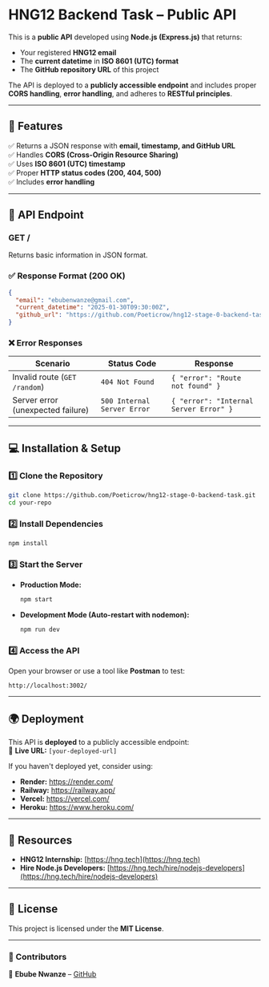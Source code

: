 # HNG12 Backend Task – Public API

This is a **public API** developed using **Node.js (Express.js)** that returns:

- Your registered **HNG12 email**
- The **current datetime** in **ISO 8601 (UTC) format**
- The **GitHub repository URL** of this project

The API is deployed to a **publicly accessible endpoint** and includes proper **CORS handling**, **error handling**, and adheres to **RESTful principles**.

---

## 🚀 Features

✅ Returns a JSON response with **email, timestamp, and GitHub URL**  
✅ Handles **CORS (Cross-Origin Resource Sharing)**  
✅ Uses **ISO 8601 (UTC) timestamp**  
✅ Proper **HTTP status codes (200, 404, 500)**  
✅ Includes **error handling**

---

## 📌 API Endpoint

### **GET /**

Returns basic information in JSON format.

### ✅ Response Format (200 OK)

```json
{
  "email": "ebubenwanze@gmail.com",
  "current_datetime": "2025-01-30T09:30:00Z",
  "github_url": "https://github.com/Poeticrow/hng12-stage-0-backend-task"
}
```

### ❌ Error Responses

| **Scenario**                      | **Status Code**             | **Response**                           |
| --------------------------------- | --------------------------- | -------------------------------------- |
| Invalid route (`GET /random`)     | `404 Not Found`             | `{ "error": "Route not found" }`       |
| Server error (unexpected failure) | `500 Internal Server Error` | `{ "error": "Internal Server Error" }` |

---

## 💻 Installation & Setup

### 1️⃣ Clone the Repository

```sh
git clone https://github.com/Poeticrow/hng12-stage-0-backend-task.git
cd your-repo
```

### 2️⃣ Install Dependencies

```sh
npm install
```

### 3️⃣ Start the Server

- **Production Mode:**
  ```sh
  npm start
  ```
- **Development Mode (Auto-restart with nodemon):**
  ```sh
  npm run dev
  ```

### 4️⃣ Access the API

Open your browser or use a tool like **Postman** to test:

```
http://localhost:3002/
```

---

## 🌍 Deployment

This API is **deployed** to a publicly accessible endpoint:  
🔗 **Live URL:** `[your-deployed-url]`

If you haven't deployed yet, consider using:

- **Render:** https://render.com/
- **Railway:** https://railway.app/
- **Vercel:** https://vercel.com/
- **Heroku:** https://www.heroku.com/

---

## 📖 Resources

- **HNG12 Internship:** [https://hng.tech](https://hng.tech)
- **Hire Node.js Developers:** [https://hng.tech/hire/nodejs-developers](https://hng.tech/hire/nodejs-developers)

---

## 📜 License

This project is licensed under the **MIT License**.

---

### 🎯 Contributors

👤 **Ebube Nwanze** – [GitHub](https://github.com/Poeticrow)
